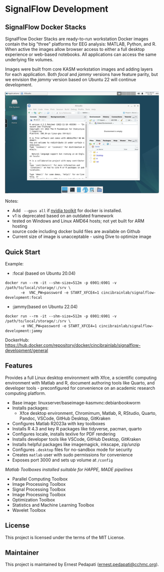 # SignalFlow Development
## SignalFlow Docker Stacks

SignalFlow Docker Stacks are ready-to-run workstation Docker images contain the big "three" platforms for EEG analysis: MATLAB, Python, and R. When active the images allow browser access to either a full desktop experience or web-based notebooks. All applications can access the same underlying file volumes.

Images were built from core KASM workstation images and adding layers for each application. Both *focal* and *jammy* versions have feature parity, but we envision the *jammy* version based on Ubuntu 22 will continue development.

![dev-launcher ](signalflow-dev-screenshot.png)

Notes:

* Add ` --gpus all` if [nvidia toolkit](https://github.com/NVIDIA/nvidia-docker) for docker is installed.
* v1 is deprecated based on an outdated framework
* tested on Windows and Linux AMD64 hosts; not yet built for ARM hosting
* source code including docker build files are available on Github
* Current size of image is unacceptable - using Dive to optimize image


## Quick Start
Example:
* :focal (based on Ubuntu 20.04)

``` 
docker run --rm -it --shm-size=512m -p 6901:6901 -v /path/to/local/storage/:/srv \
       -e  VNC_PW=password -e START_XFCE4=1 cincibrainlab/signalflow-development:focal
```
* :jammy(based on Ubuntu 22.04)

```
docker run --rm -it --shm-size=512m -p 6901:6901 -v /path/to/local/storage/:/srv \ 
       -e VNC_PW=password -e START_XFCE4=1 cincibrainlab/signalflow-development:jammy
```

DockerHub: https://hub.docker.com/repository/docker/cincibrainlab/signalflow-development/general


## Features
Provides a full Linux desktop environment with Xfce, a scientific computing environment with Matlab and R, document authoring tools like Quarto, and developer tools - preconfigured for convenience on an academic research computing platform.

- Base image: linuxserver/baseimage-kasmvnc:debianbookworm 
- Installs packages: 
  - Xfce desktop environment, Chromimum, Matlab, R, RStudio, Quarto, Pandoc, VSCode, GitHub Desktop, GitKraken
- Configures Matlab R2023a with key toolboxes
- Installs R 4.3 and key R packages like tidyverse, pacman, quarto
- Configures locale, installs texlive for PDF rendering
- Installs developer tools like VSCode, GitHub Desktop, GitKraken
- Installs helpful packages like imagemagick, inkscape, zip/unzip
- Configures `.desktop` files for no-sandbox mode for security
- Creates `matlab` user with sudo permissions for convenience
- Exposes port 3000 and sets up volume at `/config`

*Matlab Toolboxes installed suitable for HAPPE, MADE pipelines*
- Parallel Computing Toolbox
- Image Processing Toolbox  
- Signal Processing Toolbox
- Image Processing Toolbox
- Optimization Toolbox
- Statistics and Machine Learning Toolbox
- Wavelet Toolbox

## License

This project is licensed under the terms of the MIT License.

## Maintainer
This project is maintained by Ernest Pedapati (ernest.pedapati@cchmc.org).
